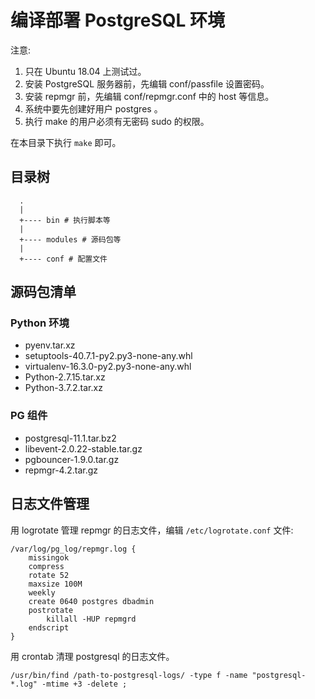 # 编译部署 PostgreSQL 环境

注意:

1. 只在 Ubuntu 18.04 上测试过。
2. 安装 PostgreSQL 服务器前，先编辑 conf/passfile 设置密码。
3. 安装 repmgr 前，先编辑 conf/repmgr.conf 中的 host 等信息。
4. 系统中要先创建好用户 postgres 。
5. 执行 make 的用户必须有无密码 sudo 的权限。

在本目录下执行 `make` 即可。

## 目录树

```
  .
  |
  +---- bin # 执行脚本等
  |
  +---- modules # 源码包等
  |
  +---- conf # 配置文件
```

## 源码包清单

### Python 环境

- pyenv.tar.xz
- setuptools-40.7.1-py2.py3-none-any.whl
- virtualenv-16.3.0-py2.py3-none-any.whl
- Python-2.7.15.tar.xz
- Python-3.7.2.tar.xz

### PG 组件
- postgresql-11.1.tar.bz2
- libevent-2.0.22-stable.tar.gz
- pgbouncer-1.9.0.tar.gz
- repmgr-4.2.tar.gz


## 日志文件管理

用 logrotate 管理 repmgr 的日志文件，编辑 `/etc/logrotate.conf` 文件:

```
/var/log/pg_log/repmgr.log {
    missingok
    compress
    rotate 52
    maxsize 100M
    weekly
    create 0640 postgres dbadmin
    postrotate
        killall -HUP repmgrd
    endscript
}
```

用 crontab 清理 postgresql 的日志文件。
```
/usr/bin/find /path-to-postgresql-logs/ -type f -name "postgresql-*.log" -mtime +3 -delete ;
```
